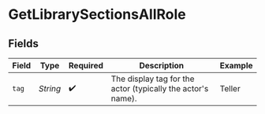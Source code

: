 # GetLibrarySectionsAllRole


## Fields

| Field                                                       | Type                                                        | Required                                                    | Description                                                 | Example                                                     |
| ----------------------------------------------------------- | ----------------------------------------------------------- | ----------------------------------------------------------- | ----------------------------------------------------------- | ----------------------------------------------------------- |
| `tag`                                                       | *String*                                                    | :heavy_check_mark:                                          | The display tag for the actor (typically the actor's name). | Teller                                                      |